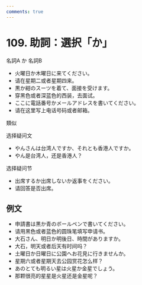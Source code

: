 ```yaml
---
comments: true
---
```


# 109. 助詞：選択「か」

名詞A か 名詞B

- 火曜日か木曜日に来てください。
- 请在星期二或者星期四来。
- 黒か紺のスーツを着て、面接を受けます。
- 穿黑色或者深蓝色的西装，去面试。
- ここに電話番号かメールアドレスを書いてください。
- 请在这里写上电话号码或者邮箱。

類似

选择疑问文

- やんさんは台湾人ですか、それとも香港人ですか。
- やん是台湾人，还是香港人？

选择疑问节

- 出席するか出席しないか返事をください。
- 请回答是否出席。

## 例文

- 申請書は黒か青のボールペンで書いてください。
- 请用黑色或者蓝色的圆珠笔填写申请书。
- 大石さん、明日か明後日、時間がありますか。
- 大石，明天或者后天有时间吗？
- 土曜日か日曜日に公園へお花見に行きませんか。
- 星期六或者星期天去公园赏花怎么样？
- あのとても明るい星は火星か金星でしょう。
- 那颗很亮的星星是火星还是金星呢？
